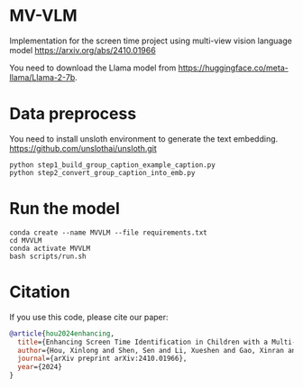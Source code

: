 # MV-VLM
Implementation for the screen time project using multi-view vision language model https://arxiv.org/abs/2410.01966

You need to download the Llama model from https://huggingface.co/meta-llama/Llama-2-7b.



# Data preprocess
You need to install unsloth environment to generate the text embedding.
https://github.com/unslothai/unsloth.git

```
python step1_build_group_caption_example_caption.py
python step2_convert_group_caption_into_emb.py
```

# Run the model
```
conda create --name MVVLM --file requirements.txt
cd MVVLM
conda activate MVVLM
bash scripts/run.sh
```

# Citation

If you use this code, please cite our paper:
```bibtex
@article{hou2024enhancing,
  title={Enhancing Screen Time Identification in Children with a Multi-View Vision Language Model and Screen Time Tracker},
  author={Hou, Xinlong and Shen, Sen and Li, Xueshen and Gao, Xinran and Huang, Ziyi and Holiday, Steven J and Cribbet, Matthew R and White, Susan W and Sazonov, Edward and Gan, Yu},
  journal={arXiv preprint arXiv:2410.01966},
  year={2024}
}
```
